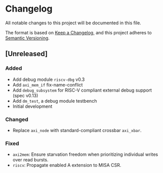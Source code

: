 # Changelog
All notable changes to this project will be documented in this file.

The format is based on [Keep a Changelog](https://keepachangelog.com/en/1.0.0/),
and this project adheres to [Semantic Versioning](https://semver.org/spec/v2.0.0.html).

## [Unreleased]
### Added
- Add debug module `riscv-dbg` v0.3
- Add `axi_mem_if` fix-name-conflict
- Add `debug_subsystem` for RISC-V compliant external debug support (spec v0.13)
- Add `dm_test`, a debug module testbench
- Initial development

### Changed
- Replace `axi_node` with standard-compliant crossbar `axi_xbar`.

### Fixed
- `axi2mem`: Ensure starvation freedom when prioritizing individual writes over read bursts.
- `riscv`: Propagate enabled A extension to MISA CSR.
